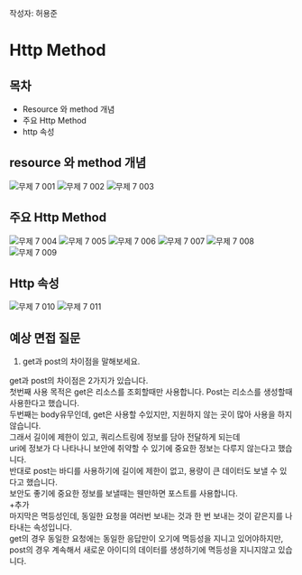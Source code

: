작성자: 허용준

# Http Method

## 목차
- Resource 와 method 개념
- 주요 Http Method
- http 속성


## resource 와 method 개념

![무제 7 001](https://user-images.githubusercontent.com/80729831/138912623-41974b64-1f94-4816-910e-7bcdff571c97.jpeg)
![무제 7 002](https://user-images.githubusercontent.com/80729831/138912641-2d27230e-61c9-422f-a495-a03aad8b235b.jpeg)
![무제 7 003](https://user-images.githubusercontent.com/80729831/138912654-d8aafb30-b0c7-4c54-8cf3-101770cf8b11.jpeg)

## 주요 Http Method

![무제 7 004](https://user-images.githubusercontent.com/80729831/138912664-bc03f4b4-ce0a-429a-b6c3-ee20e56aaa53.jpeg)
![무제 7 005](https://user-images.githubusercontent.com/80729831/138912672-267ade7f-74b8-42e3-b5c1-7bf093268165.jpeg)
![무제 7 006](https://user-images.githubusercontent.com/80729831/138912676-45b2836c-0575-455a-bc10-e20a641a9ea0.jpeg)
![무제 7 007](https://user-images.githubusercontent.com/80729831/138912679-8868bdea-599c-417e-9fab-1c1e9e909387.jpeg)
![무제 7 008](https://user-images.githubusercontent.com/80729831/138912684-9dda0525-c3a3-4301-adff-6876912ce5e8.jpeg)
![무제 7 009](https://user-images.githubusercontent.com/80729831/138912687-0a65b0b1-55bb-441a-8359-97077435ba6e.jpeg)

## Http 속성

![무제 7 010](https://user-images.githubusercontent.com/80729831/138912688-46e4d442-382d-4933-9790-8c583055e4ea.jpeg)
![무제 7 011](https://user-images.githubusercontent.com/80729831/138912693-eb7cd4ec-03db-471b-91b8-ed9e7330cb82.jpeg)


## 예상 면접 질문

1. get과 post의 차이점을 말해보세요.

get과 post의 차이점은 2가지가 있습니다.<br />
첫번째 사용 목적은 get은 리소스를 조회할때만 사용합니다. Post는 리소스를 생성할때 사용한다고 했습니다.<br />
두번째는 body유무인데, get은 사용할 수있지만, 지원하지 않는 곳이 많아 사용을 하지않습니다.<br /> 
그래서 길이에 제한이 있고, 쿼리스트링에 정보를 담아 전달하게 되는데 <br />uri에 정보가 다 나타나니 보안에 취약할 수 있기에 중요한 정보는 다루지 않는다고 했습니다. <br />
반대로 post는 바디를 사용하기에 길이에 제한이 없고, 용량이 큰 데이터도 보낼 수 있다고 했습니다. <br />보안도 좋기에 중요한 정보를 보낼때는 웬만하면 포스트를 사용합니다. 
<br /> +추가<br />
마지막은 멱등성인데, 동일한 요청을 여러번 보내는 것과 한 번 보내는 것이 같은지를 나타내는 속성입니다.<br />
get의 경우 동일한 요청에는 동일한 응답만이 오기에 멱등성을 지니고 있어야하지만,<br /> post의 경우 계속해서 새로운 아이디의 데이터를 생성하기에 멱등성을 지니지않고 있습니다.
